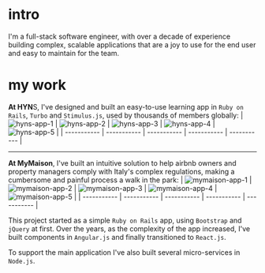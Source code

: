 # intro
I'm a full-stack software engineer, with over a decade of experience building complex, scalable applications that are a joy to use for the end user and easy to maintain for the team.

# my work
**At HYN**S, I've designed and built an easy-to-use learning app in `Ruby on Rails`, `Turbo` and `Stimulus.js`, used by thousands of members globally:
| ![hyns-app-1](https://github.com/user-attachments/assets/8de59922-4a0b-4996-8f39-9f56d4c4fd45)      | ![hyns-app-2](https://github.com/user-attachments/assets/8a607078-f337-45f1-9e61-3f6ef29ba9a1) | ![hyns-app-3](https://github.com/user-attachments/assets/0118e223-38c6-4942-a5fa-9038a0e7b40e) | ![hyns-app-4](https://github.com/user-attachments/assets/8705c20c-411e-4ae9-9825-c550b35e830f) | ![hyns-app-5](https://github.com/user-attachments/assets/6a91550e-16e1-404d-b6a9-53695d5e448c) |
| ----------- | ----------- | ----------- | ----------- | ----------- |

______

**At MyMaison**, I've built an intuitive solution to help airbnb owners and property managers comply with Italy's complex regulations, making a cumbersome and painful process a walk in the park:
| ![mymaison-app-1](https://github.com/user-attachments/assets/9af77900-d15c-4103-afaa-048493a36021) | ![mymaison-app-2](https://github.com/user-attachments/assets/0ee6c62b-9630-47f5-ae1b-067b34991f05) | ![mymaison-app-3](https://github.com/user-attachments/assets/1477c486-a07f-4eb2-9dea-04c6ceb9525f) | ![mymaison-app-4](https://github.com/user-attachments/assets/6e6c7952-597d-46e8-8fc5-40e837defa9f) | ![mymaison-app-5](https://github.com/user-attachments/assets/354635c6-4eee-41b3-8fe1-a46ca795ba56) |
| ----------- | ----------- | ----------- | ----------- | ----------- |

This project started as a simple `Ruby on Rails` app, using `Bootstrap` and `jQuery` at first.
Over the years, as the complexity of the app increased, I've built components in `Angular.js` and finally transitioned to `React.js`.

To support the main application I've also built several micro-services in `Node.js`.
